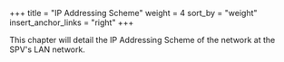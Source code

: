+++
title = "IP Addressing Scheme"
weight = 4
sort_by = "weight"
insert_anchor_links = "right"
+++

This chapter will detail the IP Addressing Scheme of the network at the SPV's LAN network.